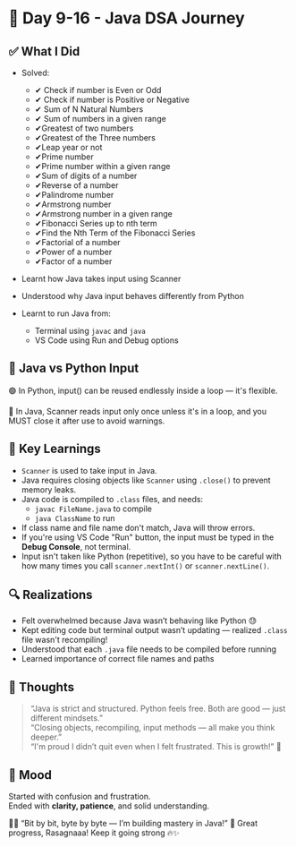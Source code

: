 # 🚀 Day 9-16 - Java DSA Journey

## ✅ What I Did
- Solved:
  - ✔ Check if number is Even or Odd
  - ✔ Check if number is Positive or Negative
  - ✔ Sum of N Natural Numbers
  - ✔ Sum of numbers in a given range  
  - ✔Greatest of two numbers  
  - ✔Greatest of the Three numbers  
  - ✔Leap year or not  
  - ✔Prime number  
  - ✔Prime number within a given range  
  - ✔Sum of digits of a number  
  - ✔Reverse of a number  
  - ✔Palindrome number  
  - ✔Armstrong number  
  - ✔Armstrong number in a given range  
  - ✔Fibonacci Series up to nth term  
  - ✔Find the Nth Term of the Fibonacci Series  
  - ✔Factorial of a number  
  - ✔Power of a number  
  - ✔Factor of a number

- Learnt how Java takes input using Scanner
- Understood why Java input behaves differently from Python
- Learnt to run Java from:
  - Terminal using `javac` and `java`
  - VS Code using Run and Debug options



## 🧠 Java vs Python Input

🟢 In Python, input() can be reused endlessly inside a loop — it's flexible.

🔴 In Java, Scanner reads input only once unless it's in a loop, and you MUST close it after use to avoid warnings.



## 🧾 Key Learnings

- `Scanner` is used to take input in Java.
- Java requires closing objects like `Scanner` using `.close()` to prevent memory leaks.
- Java code is compiled to `.class` files, and needs:
  - `javac FileName.java` to compile
  - `java ClassName` to run
- If class name and file name don't match, Java will throw errors.
- If you're using VS Code "Run" button, the input must be typed in the **Debug Console**, not terminal.
- Input isn't taken like Python (repetitive), so you have to be careful with how many times you call `scanner.nextInt()` or `scanner.nextLine()`.



## 🔍 Realizations

- Felt overwhelmed because Java wasn’t behaving like Python 😓
- Kept editing code but terminal output wasn’t updating — realized `.class` file wasn't recompiling!
- Understood that each `.java` file needs to be compiled before running
- Learned importance of correct file names and paths



## 💬 Thoughts

> “Java is strict and structured. Python feels free. Both are good — just different mindsets.”  
> “Closing objects, recompiling, input methods — all make you think deeper.”  
> “I'm proud I didn’t quit even when I felt frustrated. This is growth!” 💪



## 🧘 Mood

Started with confusion and frustration.  
Ended with **clarity, patience**, and solid understanding. 

🦸‍♀️ “Bit by bit, byte by byte — I’m building mastery in Java!”
💜 Great progress, Rasagnaaa! Keep it going strong 🔥✨ 
